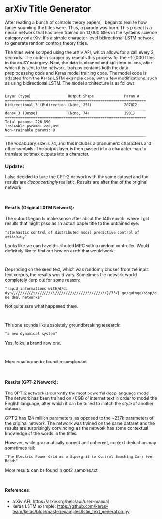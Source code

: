 # arXiv Title Generator

After reading a bunch of controls theory papers, I began to realize how fancy-sounding the titles were. Thus, a parody was born. This project is a neural network that has been trained on 10,000 titles in the systems science category on arXiv. It's a simple character-level bidirectional LSTM network to generate random controls theory titles.  

The titles were scraped using the arXiv API, which allows for a call every 3 seconds. The code in scraper.py repeats this process for the ~10,000 titles in the cs.SY category. Next, the data is cleaned and split into tokens, after which it is sent to the network. train.py contains both the data preprocessing code and Keras model training code. The model code is adapted from the Keras LSTM example code, with a few modifications, such as using bidirectional LSTM. The model architecture is as follows:

```
_________________________________________________________________
Layer (type)                 Output Shape              Param #   
=================================================================
bidirectional_3 (Bidirection (None, 256)               207872    
_________________________________________________________________
dense_3 (Dense)              (None, 74)                19018     
=================================================================
Total params: 226,890
Trainable params: 226,890
Non-trainable params: 0
_________________________________________________________________

```

The vocabulary size is 74, and this includes alphanumeric characters and other symbols. The output layer is then passed into a character map to translate softmax outputs into a character.  

### Update:
I also decided to tune the GPT-2 network with the same dataset and the results are _disconcertingly_ realistic. Results are after that of the original network.

<p>&nbsp;</p>

#### Results (Original LSTM Network):
  
The output began to make sense after about the 14th epoch, where I got results that might pass as an actual paper title to the untrained eye:

```"stochastic control of distributed model predictive control of switching"```

Looks like we can have distributed MPC with a random controller. Would definitely like to find out how on earth that would work.  
  
<p>&nbsp;</p>
  
Depending on the seed text, which was randomly chosen from the input text corpus, the results would vary. Sometimes the network would completely derp out for some reason:

```"rapid informations with/d/d: dyn//////////t////////i////////////////////////}/33/}_gn/quinge/s$op/one dual networks"```

Not quite sure what happened there.  
  
<p>&nbsp;</p>
  
This one sounds like absolutely groundbreaking research:

```"a new dynamical system"```

Yes, folks, a brand new one.

<p>&nbsp;</p>

More results can be found in samples.txt

<p>&nbsp;</p>

#### Results (GPT-2 Network):

The GPT-2 network is currently the most powerful deep language model. The network has been trained on 40GB of internet text in order to model the English language, after which it can be tuned to match the _style_ of another dataset.  

GPT-2 has 124 million parameters, as opposed to the ~227k parameters of the original network. The network was trained on the same dataset and the results are surprisingly convincing, as the network has some contextual knowledge of the words in the titles.  

However, while grammatically correct and coherent, context deduction may sometimes fail:

```"The Electric Power Grid as a Supergrid to Control Smashing Cars Over Roads" ```

More results can be found in gpt2_samples.txt

<p>&nbsp;</p>

#### References:
- arXiv API: https://arxiv.org/help/api/user-manual
- Keras LSTM example: https://github.com/keras-team/keras/blob/master/examples/lstm_text_generation.py 


